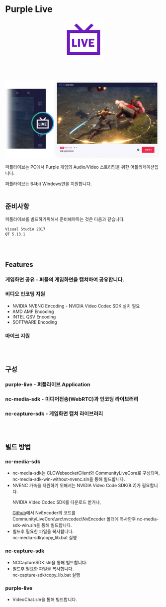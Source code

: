 # Purple Live
<p align="center" width=128>
    <img width=128 src="./img/logo.png">
</p>

<br></br>

![purplelive_sc](./img/screenshot.png)<p></p>
퍼플라이브는 PC에서 Purple 게임의 Audio/Video 스트리밍을 위한 어플리케이션입니다.
<p></p>퍼플라이브는 64bit Windows만을 지원합니다.
<br></br>

## 준비사항

퍼플라이브를 빌드하기위해서 준비해야하는 것은 다음과 같습니다.
```
Visual Studio 2017
QT 5.13.1
```
<br></br>

## Features

### 게임화면 공유 - 퍼플의 게임화면을 캡쳐하여 공유합니다.

### 비디오 인코딩 지원

  * NVIDIA NVENC Encoding - NVIDIA Video Codec SDK 설치 필요
  * AMD AMF Encoding
  * INTEL QSV Encoding
  * SOFTWARE Encoding

### 마이크 지원
<br></br>

## 구성
### purple-live - 퍼플라이브 Application
### nc-media-sdk - 미디어전송(WebRTC)과 인코딩 라이브러리
### nc-capture-sdk - 게임화면 캡쳐 라이브러리
<br></br>

## 빌드 방법
### nc-media-sdk
  * nc-media-sdk는 CLCWebsocketClient와 CommunityLiveCore로 구성되며, nc-media-sdk-win-without-nvenc.sln을 통해 빌드합니다.
  * NVENC 가속을 지원하기 위해서는 NVIDIA Video Code SDK(8.2)가 필요합니다.<p></p>
  NVIDIA Video Codec SDK를 다운로드 받거나,<p></p> [Github](https://github.com/NVIDIA/video-sdk-samples/tree/master/Samples/NvCodec/NvEncoder)에서 NvEncoder의 코드를 CommunityLiveCore\src\nvcodec\NvEncoder 폴더에 복사한후 nc-media-sdk-win.sln을 통해 빌드합니다.
  * 빌드후 필요한 파일을 복사합니다.
  <br>nc-media-sdk\copy_lib.bat 실행<br>
### nc-capture-sdk
  * NCCaptureSDK.sln을 통해 빌드합니다.
  * 빌드후 필요한 파일을 복사합니다.
  <br>nc-capture-sdk\copy_lib.bat 실행<br>
### purple-live
  * VideoChat.sln을 통해 빌드합니다.
<br></br>
